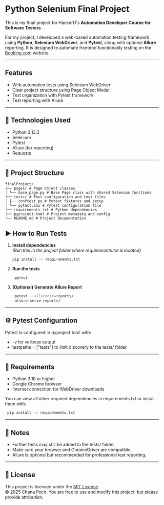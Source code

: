 # Python Selenium Final Project

This is my final project for HackerU's **Automation Developer Course for Software Testers**.

For my project, I developed a web-based automation testing framework using **Python**, **Selenium WebDriver**, and **Pytest**, along with optional **Allure** reporting. It is designed to automate frontend functionality testing on the [Booking.com](https://www.booking.com) website.

---

## Features

- Web automation tests using Selenium WebDriver
- Clear project structure using Page Object Model
- Test organization with Pytest framework
- Test reporting with Allure

---

## 🔧 Technologies Used

- Python 3.13.3  
- Selenium  
- Pytest  
- Allure (for reporting)   
- Requests

---

## 📁 Project Structure
```
finalProject/
├── pages/ # Page Object classes
│ └── base_page.py # Base Page class with shared Selenium functions
├── tests/ # Test configuration and test files
│ ├── conftest.py # Pytest fixtures and setup
│ └── pytest.ini # Pytest configuration file
├── requirements.txt # Python dependencies
├── pyproject.toml # Project metadata and config
└── README.md # Project documentation
```

## ▶️ How to Run Tests

1. **Install dependencies**  
   *(Run this in the project folder where requirements.txt is located)*

   ```bash
   pip install -r requirements.txt
   ```

2. **Run the tests**

   ```bash
    pytest
   ```

3. **(Optional) Generate Allure Report**

   ```bash
    pytest --alluredir=reports/
    allure serve reports/
   ```

---
## ⚙️ Pytest Configuration
Pytest is configured in pyproject.toml with:

- -v for verbose output
- testpaths = ["tests"] to limit discovery to the tests/ folder

---
## 🧪 Requirements
- Python 3.10 or higher
- Google Chrome browser
- Internet connection for WebDriver downloads

You can view all other required dependencies in requirements.txt or install them with:
   ```bash
    pip install -r requirements.txt
   ```
---
## 📌 Notes
- Further tests may still be added to the tests/ folder.
- Make sure your browser and ChromeDriver are compatible.
- Allure is optional but recommended for professional test reporting.

---

## 📄 License

This project is licensed under the [MIT License](LICENSE).  
© 2025 Chana Poch. You are free to use and modify this project, but please provide attribution.
